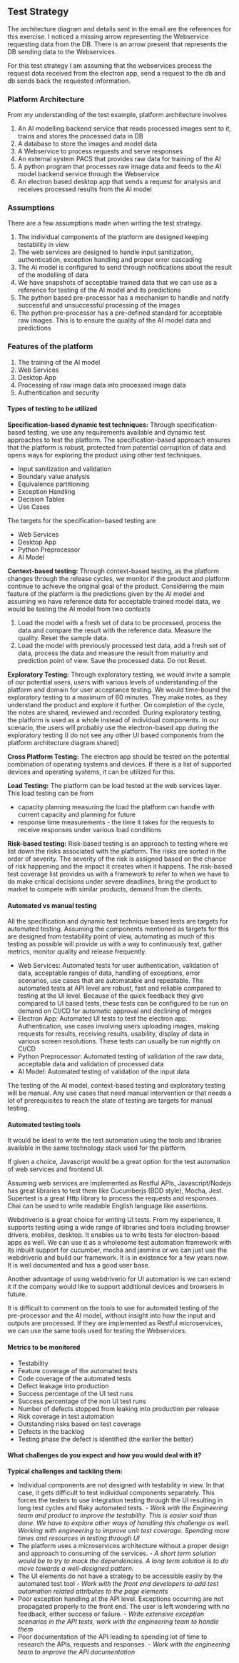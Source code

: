 ## Test Strategy

The architecture diagram and details sent in the email are the references for this exercise. 
I noticed a missing arrow representing the Webservice requesting data from the DB. There is an arrow present that 
represents the DB sending data to the Webservices. 

For this test strategy I am assuming that the webservices process the request data received from the electron app, 
send a request to the db and db sends back the requested information. 

### Platform Architecture

From my understanding of the test example, platform architecture involves

1. An AI modelling backend service that reads processed images sent to it, trains and stores the processed data in DB
2. A database to store the images and model data
3. A Webservice to process requests and serve responses
4. An external system PACS that provides raw data for training of the AI
5. A python program that processes raw image data and feeds to the AI model backend service through the Webservice
6. An electron based desktop app that sends a request for analysis and receives processed results from the AI model

### Assumptions

There are a few assumptions made when writing the test strategy.
1. The individual components of the platform are designed keeping testability in view
2. The web services are designed to handle input sanitization, authentication, exception handling and proper error cascading
3. The AI model is configured to send through notifications about the result of the modelling of data
4. We have snapshots of acceptable trained data that we can use as a reference for testing of the AI model and its predictions
5. The python based pre-processor has a mechanism to handle and notify successful and unsuccessful processing of the images
6. The python pre-processor has a pre-defined standard for acceptable raw images. This is to ensure the quality of the AI model data and predictions

### Features of the platform

1. The training of the AI model
2. Web Services
3. Desktop App
4. Processing of raw image data into processed image data
5. Authentication and security

#### Types of testing to be utilized

**Specification-based dynamic test techniques:** Through specification-based testing, we use any requirements available and dynamic test approaches to test the platform. The specification-based approach ensures that the platform is robust, protected from potential corruption of data and opens ways for exploring the product using other test techniques.

* Input sanitization and validation
* Boundary value analysis
* Equivalence partitioning
* Exception Handling
* Decision Tables
* Use Cases

The targets for the specification-based testing are

* Web Services
* Desktop App
* Python Preprocessor
* AI Model

**Context-based testing:** Through context-based testing, as the platform changes through the release cycles, we monitor if the product and platform continue to achieve the original goal of the product. Considering the main feature of the platform is the predictions given by the AI model and assuming we have reference data for acceptable trained model data, we would be testing the AI model from two contexts

1. Load the model with a fresh set of data to be processed, process the data and compare the result with the reference data. Measure the quality. Reset the sample data.
2. Load the model with previously processed test data, add a fresh set of data, process the data and measure the result from maturity and prediction point of view. Save the processed data. Do not Reset.

**Exploratory Testing:** Through exploratory testing, we would invite a sample of our potential users, users with various levels of understanding of the platform and domain for user acceptance testing. We would time-bound the exploratory testing to a maximum of 60 minutes. They make notes, as they understand the product and explore it further. On completion of the cycle, the notes are shared, reviewed and recorded. During exploratory testing, the platform is used as a whole instead of individual components. In our scenario, the users will probably use the electron-based app during the exploratory testing (I do not see any other UI based components from the platform architecture diagram shared)

**Cross Platform Testing:** The electron app should be tested on the potential combination of operating systems and devices. If there is a list of supported devices and operating systems, it can be utilized for this.

**Load Testing:** The platform can be load tested at the web services layer. This load testing can be from 
* capacity planning measuring the load the platform can handle with current capacity and planning for future
* response time measurements - the time it takes for the requests to receive responses under various load conditions

**Risk-based testing:** Risk-based testing is an approach to testing where we list down the risks associated with the platform. The risks are sorted
in the order of severity. The severity of the risk is assigned based on the chance of risk happening and the impact it creates when it happens. The risk-based test coverage list provides us with a framework to refer to when we have to do make critical decisions under severe deadlines, bring the product to market to
compete with similar products, demand from the clients. 

#### Automated vs manual testing

All the specification and dynamic test technique based tests are targets for automated testing. Assuming the components mentioned as targets for this are designed from testability point of view, automating as much of this testing as possible will provide us with a way to continuously test, gather metrics, monitor quality and release frequently. 

* Web Services: Automated tests for user authentication, validation of data, acceptable ranges of data, handling of exceptions, error scenarios, use cases that are automatable and repeatable. The automated tests at API level are robust, fast and reliable compared to testing at the UI level. Because of the quick feedback they give compared to UI based tests, these tests can be configured to be run on demand on CI/CD for automatic approval and declining of merges
* Electron App: Automated UI tests to test the electron app. Authentication, use cases involving users uploading images, making requests for results, receiving results, usability, display of data in various screen resolutions. These tests can usually be run nightly on CI/CD
* Python Preprocessor: Automated testing of validation of the raw data, acceptable data and validation of processed data
* AI Model: Automated testing of validation of the input data

The testing of the AI model, context-based testing and exploratory testing will be manual. Any use cases that need manual intervention or that needs a lot of prerequisites to reach the state of testing are targets for manual testing.

#### Automated testing tools

It would be ideal to write the test automation using the tools and libraries available in the same technology stack used for the platform. 

If given a choice, Javascript would be a great option for the test automation of web services and frontend UI. 

Assuming web services are implemented as Restful APIs, Javascript/Nodejs has great libraries to test them like Cucumberjs (BDD style), Mocha, Jest. Supertest is a great Http library to process the requests and responses. Chai can be used to write readable English language like assertions.

Webdriverio is a great choice for writing UI tests. From my experience, it supports testing using a wide range of libraries and tools including browser drivers, mobiles, desktop. It enables us to write tests for electron-based apps as well. We can use it as a wholesome test automation framework with its inbuilt support for cucumber, mocha and jasmine or we can just use the webdriverio and build our framework. It is in existence for a few years now. It is well documented and has a good user base.

Another advantage of using webdriverio for UI automation is we can extend it if the company would like to support additional devices and browsers in future.

It is difficult to comment on the tools to use for automated testing of the pre-processor and the AI model, without insight into how the input and outputs are processed. If they are implemented as Restful microservices, we can use the same tools used for testing the Webservices.

#### Metrics to be monitored

* Testability
* Feature coverage of the automated tests
* Code coverage of the automated tests
* Defect leakage into production
* Success percentage of the UI test runs
* Success percentage of the non UI test runs
* Number of defects stopped from leaking into production per release 
* Risk coverage in test automation
* Outstanding risks based on test coverage
* Defects in the backlog
* Testing phase the defect is identified (the earlier the better)

#### What challenges do you expect and how you would deal with it?

**Typical challenges and tackling them:**
* Individual components are not designed with testability in view. In that case, it gets difficult to test individual components separately. This forces the testers to use integration testing through the UI resulting in long test cycles and flaky automated tests. - *Work with the Engineering team and product to improve the testability. This is easier said than done. We have to explore other ways of handling this challenge as well. Working with engineering to improve unit test coverage. Spending more times and resources in testing through UI*
* The platform uses a microservices architecture without a proper design and approach to consuming of the services. - *A short term solution would be to try to mock the dependencies. A long term solution is to do move towards a well-designed pattern.*
* The UI elements do not have a strategy to be accessible easily by the automated test tool - *Work with the front end developers to add test automation related attributes to the page elements* 
* Poor exception handling at the API level. Exceptions occurring are not propagated properly to the front end. The user is left wondering with no feedback, either success or failure. - *Write extensive exception scenarios in the API tests, work with the engineering team to handle them*
* Poor documentation of the API leading to spending lot of time to research the APIs, requests and responses. - *Work with the engineering team to improve the API documentation*










